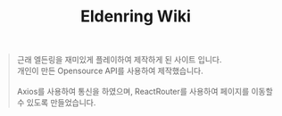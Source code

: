 <h1 align="center"> Eldenring Wiki</h1><br>

>근래 엘든링을 재미있게 플레이하여 제작하게 된 사이트 입니다.<br>
>개인이 만든 Opensource API를 사용하여 제작했습니다.<br><br>
>Axios를 사용하여 통신을 하였으며, 
>ReactRouter를 사용하여 페이지를 이동할 수 있도록 만들었습니다.<br>

